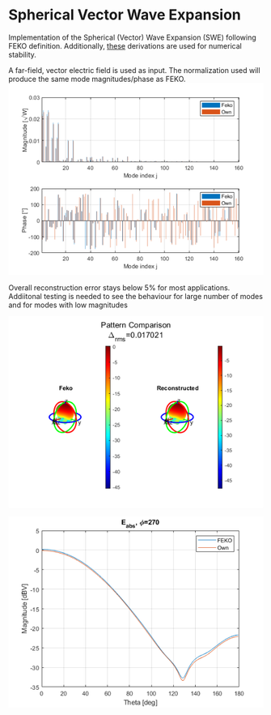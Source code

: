 # Spherical Vector Wave Expansion

Implementation of the Spherical (Vector) Wave Expansion (SWE) following FEKO definition.
Additionally, [these](https://www.semanticscholar.org/paper/Calculating-Far-Field-Radiation-Based-on-FEKO-Wave-Sutinjo/4ad02a14898fc24cddc71ae0b2b457149764e51e) derivations are used for numerical stability.


A far-field, vector electric field is used as input. The normalization used will produce the same mode magnitudes/phase as FEKO. 
![alt text](figures/magnitude_phase.png)

Overall reconstruction error stays below 5% for most applications. Addiitonal testing is needed to see the behaviour for large number of modes and for modes with low magnitudes

![alt text](figures/pattern_comparison.png)

![alt text](figures/pattern_cut_comparison.png)
